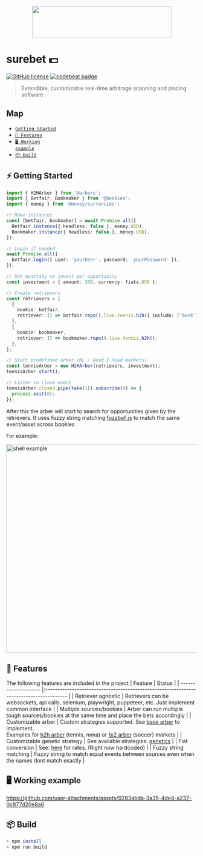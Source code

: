 
<p align="center">
  <img width="369" height="84" src="https://github.com/user-attachments/assets/a21cff5d-9433-4015-91a9-867642b2c89c">
</p>

# surebet 💵
[![GitHub license](https://img.shields.io/github/license/danielcardeenas/surebet)](https://github.com/danielcardeenas/surebet/blob/master/LICENSE)
[![codebeat badge](https://codebeat.co/badges/7e510d47-8689-49da-abd8-a9a29d106a2b)](https://codebeat.co/projects/github-com-danielcardeenas-surebet-main)

> Extendible, customizable real-time arbitrage scanning and placing software

## Map
- [<code>Getting Started</code>](#-getting-started)
- [<code>🔋 Features</code>](#️-features)
- [<code>🖥️ Working example</code>](#️-working-example)
- [<code>📦 Build</code>](#-build)
 
## ⚡ Getting Started
```ts
import { H2HArber } from '@arbers';
import { Betfair, Bookmaker } from '@bookies';
import { money } from '@money/currencies';

// Make instances
const [betfair, bookmaker] = await Promise.all([
  Betfair.instance({ headless: false }, money.USD),
  Bookmaker.instance({ headless: false }, money.USD),
]);

// Login if needed
await Promise.all([
  betfair.login({ user: 'yourUser', password: 'yourPassword' }),
]);

// Set quantity to invest per opportunity
const investment = { amount: 200, currency: fiats.USD };

// Create retrievers
const retrievers = [
  {
    bookie: betfair,
    retriever: () => betfair.repo().live.tennis.h2h({ include: ['back'] }),
  },
  {
    bookie: bookmaker,
    retriever: () => bookmaker.repo().live.tennis.h2h(),
  },
];

// Start predefined arber (ML / Head 2 Head markets)
const tennisArber = new H2HArber(retrievers, investment);
tennisArber.start();

// Listen to close event
tennisArber.closed.pipe(take(1)).subscribe(() => {
  process.exit(0);
});

```

After this the arber will start to search for opportunities given by the retrievers.
It uses fuzzy string matching [fuzzball.js](https://github.com/nol13/fuzzball.js) to match the same event/asset across bookies

For example:
<p align="left">
  <img src="https://github.com/user-attachments/assets/16d53304-66f5-4536-9416-a0f6a9c73560" alt="shell example" width="550"/>
</p>

## 🔋 Features
The following features are included in the project
| Feature              | Status                                                                                     |
| -------------------- |:---------------------------------------------------------------------------------------   |
| Retriever agnostic    | Retrievers can be websockets, api calls, selenium, playwright, puppeteer, etc. Just implement common interface |
| Multiple sources/bookies    | Arber can run multiple tough sources/bookies at the same time and place the bets accordingly |
| Customizable arber    | Custom strategies supported. See [base arber](https://github.com/danielcardeenas/surebet/blob/main/src/app/arbers/base/arber.ts) to implement. <br> Examples for [h2h arber](https://github.com/danielcardeenas/surebet/blob/main/src/app/arbers/h2h/h2h-arber.ts) (tennis, mma) or [1x2 arber](https://github.com/danielcardeenas/surebet/blob/main/src/app/arbers/h2h/1x2.arber.ts) (soccer) markets |
| Customizable genetic strategy | See available strategies: [genetics](https://github.com/danielcardeenas/surebet/tree/main/src/app/genetics) |
| Fiat conversion       | See: [here](https://github.com/danielcardeenas/surebet/tree/main/src/app/money) for rates. (Right now hardcoded) |
| Fuzzy string matching | Fuzzy string to match equal events between sources even when the names dont match exactly |

## 🖥️ Working example


https://github.com/user-attachments/assets/9283abda-3a35-4de4-a237-0c877d20e8a6




## 📦 Build
```sh
> npm install
> npm run build
```
